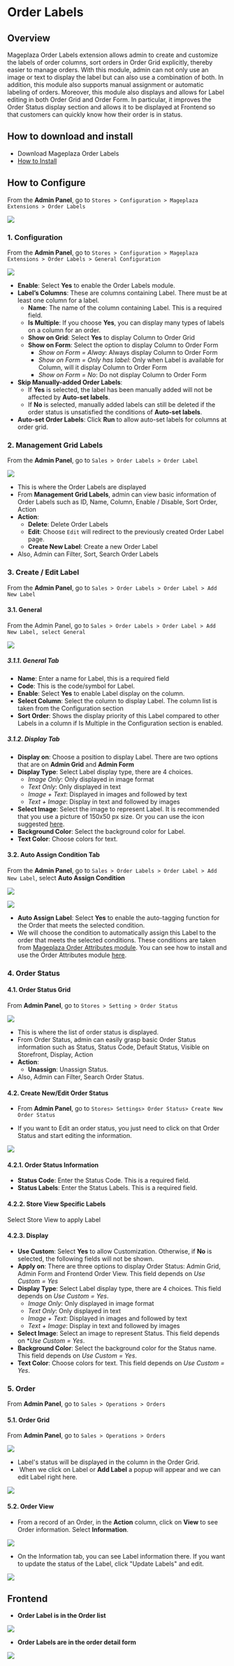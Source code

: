 # Order Labels

## Overview

Mageplaza Order Labels extension allows admin to create and customize the labels of order columns, sort orders in Order Grid explicitly, thereby easier to manage orders. With this module, admin can not only use an image or text to display the label but can also use a combination of both. In addition, this module also supports manual assignment or automatic labeling of orders. Moreover, this module also displays and allows for Label editing in both Order Grid and Order Form. In particular, it improves the Order Status display section and allows it to be displayed at Frontend so that customers can quickly know how their order is in status.


## How to download and install

- Download Mageplaza Order Labels
- [How to Install](https://www.mageplaza.com/install-magento-2-extension/)


## How to Configure

From the **Admin Panel**, go to `Stores > Configuration > Mageplaza Extensions > Order Labels`

![](https://i.imgur.com/MwVnxdl.gif)

### 1. Configuration

From the **Admin Panel**, go to `Stores > Configuration > Mageplaza Extensions > Order Labels > General Configuration`

![](https://i.imgur.com/t18kfSH.png)

- **Enable**: Select **Yes** to enable the Order Labels module.
- **Label’s Columns**: These are columns containing Label. There must be at least one column for a label.
  - **Name**: The name of the column containing Label. This is a required field.
  - **Is Multiple**: If you choose **Yes**, you can display many types of labels on a column for an order.
  - **Show on Grid**: Select **Yes** to display Column to Order Grid
  - **Show on Form**: Select the option to display Column to Order Form
    - *Show on Form = Alway*: Always display Column to Order Form
    - *Show on Form = Only has label*: Only when Label is available for Column, will it display Column to Order Form
    - *Show on Form = No*: Do not display Column to Order Form
- **Skip Manually-added Order Labels**:
  - If **Yes** is selected, the label has been manually added will not be affected by **Auto-set labels**.
  - If **No** is selected, manually added labels can still be deleted if the order status is unsatisfied the conditions of **Auto-set labels**.
- **Auto-set Order Labels**: Click **Run** to allow auto-set labels for columns at order grid. 


### 2. Management Grid Labels

From the **Admin Panel**, go to `Sales > Order Labels > Order Label`

![](https://i.imgur.com/Sc9Ypcu.png)

- This is where the Order Labels are displayed
- From **Management Grid Labels**, admin can view basic information of Order Labels such as ID, Name, Column, Enable / Disable, Sort Order, Action
- **Action**:
  - **Delete**: Delete Order Labels
  - **Edit**: Choose `Edit` will redirect to the previously created Order Label page.
  - **Create New Label**: Create a new Order Label
- Also, Admin can Filter, Sort, Search Order Labels


### 3. Create / Edit Label

From the **Admin Panel**, go to `Sales > Order Labels > Order Label > Add New Label`

#### 3.1. General

From the Admin Panel, go to `Sales > Order Labels > Order Label > Add New Label, select General`

![](https://i.imgur.com/E4WESzA.png)

##### 3.1.1. General Tab
- **Name**: Enter a name for Label, this is a required field
- **Code**: This is the code/symbol for Label.
- **Enable**: Select **Yes** to enable Label display on the column.
- **Select Column**: Select the column to display Label. The column list is taken from the Configuration section
- **Sort Order**: Shows the display priority of this Label compared to other Labels in a column if Is Multiple in the Configuration section is enabled.

##### 3.1.2. Display Tab
- **Display on**: Choose a position to display Label. There are two options that are on **Admin Grid** and **Admin Form**
- **Display Type**: Select Label display type, there are 4 choices.
  - *Image Only*: Only displayed in image format
  - *Text Only*: Only displayed in text
  - *Image + Text*: Displayed in images and followed by text
  - *Text + Image*: Display in text and followed by images
- **Select Image**: Select the image to represent Label. It is recommended that you use a picture of 150x50 px size. Or you can use the icon suggested [here](https://www.flaticon.com/search).
- **Background Color**: Select the background color for Label.
- **Text Color**: Choose colors for text.


#### 3.2. Auto Assign Condition Tab

From the **Admin Panel**, go to `Sales > Order Labels > Order Label > Add New Label`, select **Auto Assign Condition**

![](https://i.imgur.com/cae6xb1.png)

![](https://i.imgur.com/1489kzM.png)

- **Auto Assign Label**: Select **Yes** to enable the auto-tagging function for the Order that meets the selected condition.
- We will choose the condition to automatically assign this Label to the order that meets the selected conditions. These conditions are taken from [Mageplaza Order Attributes module](https://www.mageplaza.com/magento-2-order-attributes/). You can see how to install and use the Order Attributes module [here](https://docs.mageplaza.com/order-attributes/index.html).


### 4. Order Status

#### 4.1. Order Status Grid

From **Admin Panel**, go to `Stores > Setting > Order Status`

![](https://i.imgur.com/l6agd0R.png)

- This is where the list of order status is displayed.
- From Order Status, admin can easily grasp basic Order Status information such as Status, Status Code, Default Status, Visible on Storefront, Display, Action
- **Action**:
  - **Unassign**: Unassign Status.
- Also, Admin can Filter, Search Order Status.

#### 4.2. Create New/Edit Order Status

- From **Admin Panel**, go to `Stores> Settings> Order Status> Create New Order Status`

- If you want to Edit an order status, you just need to click on that Order Status and start editing the information.

![](https://i.imgur.com/tfoI5VG.png)

#### 4.2.1. Order Status Information
- **Status Code**: Enter the Status Code. This is a required field.
- **Status Labels**: Enter the Status Labels. This is a required field. 

#### 4.2.2. Store View Specific Labels
Select Store View to apply Label

#### 4.2.3. Display

- **Use Custom**: Select **Yes** to allow Customization. Otherwise, if **No** is selected, the following fields will not be shown.
- **Apply on**: There are three options to display Order Status: Admin Grid, Admin Form and Frontend Order View. This field depends on *Use Custom = Yes*
- **Display Type**: Select Label display type, there are 4 choices. This field depends on *Use Custom = Yes*.
  - *Image Only*: Only displayed in image format
  - *Text Only*: Only displayed in text
  - *Image + Text*: Displayed in images and followed by text
  - *Text + Image*: Display in text and followed by images
- **Select Image**: Select an image to represent Status. This field depends on **Use Custom = Yes*.
- **Background Color**: Select the background color for the Status name. This field depends on *Use Custom = Yes*.
- **Text Color**: Choose colors for text. This field depends on *Use Custom = Yes*.


### 5. Order
From **Admin Panel**, go to `Sales > Operations > Orders`

#### 5.1. Order Grid
From **Admin Panel**, go to `Sales > Operations > Orders`

![](https://i.imgur.com/p6XZ3S7.png)

- Label's status will be displayed in the column in the Order Grid.
-  When we click on Label or **Add Label** a popup will appear and we can edit Label right here.

![](https://i.imgur.com/2FJP7A0.png)

#### 5.2. Order View

- From a record of an Order, in the **Action** column, click on **View** to see Order information. Select **Information**.

![](https://i.imgur.com/i2KYFVa.png)

- On the Information tab, you can see Label information there. If you want to update the status of the Label, click "Update Labels" and edit.

![](https://i.imgur.com/Sl3Wj8e.png)

## Frontend

- **Order Label is in the Order list**

![](https://i.imgur.com/CvbwSiB.png)

- **Order Labels are in the order detail form**

![](https://i.imgur.com/cdy2JEc.png)
